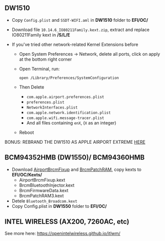 ## DW1510

+ Copy `Config.plist` and `SSDT-WIFI.aml` in **DW1510** folder to **EFI/OC/**

+ Download file `10.14.6_IO80211Family.kext.zip`, extract and replace IO80211Family kext in **/S/L/E**

+ If you've tried other network-related Kernel Extensions before

  + Open System Preferences → Network, delete all ports, click on apply at the bottom right corner

  + Open Terminal, run:

    ```text
    open /Library/Preferences/SystemConfiguration
    ```

  + Then Delete

    + `com.apple.airport.preferences.plist`
    + `preferences.plist`
    + `NetworkInterfaces.plist`
    + `com.apple.network.identification.plist`
    + `com.apple.wifi.message-tracer.plist`
    + And all files containing `enX`, (`X` as an integer)

  + Reboot

BONUS: REBRAND THE DW1510 AS APPLE AIRPORT EXTREME [HERE](https://prasys.info/2009/12/09/rebranding-broadcom-802-11abgn-cards-as-airport/)

## BCM94352HMB (DW1550)/ BCM94360HMB

+ Download [AirportBrcmFixup](https://github.com/acidanthera/AirportBrcmFixup/releases/latest) and [BrcmPatchRAM](https://github.com/acidanthera/BrcmPatchRAM/releases/latest), copy kexts to **EFI/OC/Kexts/**
  + AirportBrcmFixup.kext
  + BrcmBluetoothInjector.kext
  + BrcmFirmwareData.kext
  + BrcmPatchRAM3.kext
+ Detele `Bluetooth_Broadcom.kext`
+ Copy Config.plist in **DW1550** folder to **EFI/OC/**

## INTEL WIRELESS (AX200, 7260AC, etc)

See more here: https://openintelwireless.github.io/itlwm/